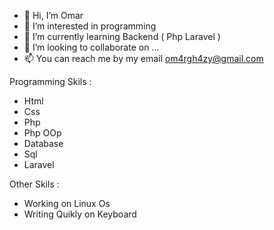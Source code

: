 - 👋 Hi, I’m Omar
- 👀 I’m interested in programming
- 🌱 I’m currently learning Backend ( Php Laravel )
- 💞️ I’m looking to collaborate on ...
- 📫 You can reach me by my email om4rgh4zy@gmail.com



Programming Skils : 

  - Html
  - Css
  - Php
  - Php OOp
  - Database
  - Sql
  - Laravel

Other Skils :

  - Working on Linux Os
  - Writing Quikly on Keyboard

<!---
P-A-NN-D-A/P-A-NN-D-A is a ✨ special ✨ repository because its `README.md` (this file) appears on your GitHub profile.
You can click the Preview link to take a look at your changes.
--->
